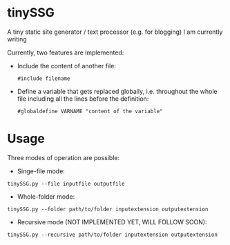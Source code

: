 # tinySSG
A tiny static site generator / text processor (e.g. for blogging) I am currently writing

Currently, two features are implemented:
  - Include the content of another file:
    ```
    #include filename
    ```
    
  - Define a variable that gets replaced globally, i.e. throughout the whole file including all the lines before the definition:
    ```
    #globaldefine VARNAME "content of the variable"
    ```

# Usage
Three modes of operation are possible:
  - Singe-file mode: 
  ```
  tinySSG.py --file inputfile outputfile
  ```
  
  - Whole-folder mode:
  ```
  tinySSG.py --folder path/to/folder inputextension outputextension
  ```
  
  - Recursive mode (NOT IMPLEMENTED YET, WILL FOLLOW SOON):
  ```
  tinySSG.py --recursive path/to/folder inputextension outputextension
  ```
  

